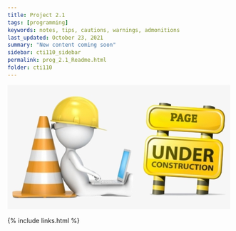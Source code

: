 ```yaml
---
title: Project 2.1
tags: [programming]
keywords: notes, tips, cautions, warnings, admonitions
last_updated: October 23, 2021
summary: "New content coming soon"
sidebar: cti110_sidebar
permalink: prog_2.1_Readme.html
folder: cti110
---
```


![under construction](../../images/new-content-coming-soon-web-page-is-under.png)

{% include links.html %}

